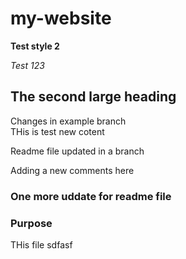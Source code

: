 # my-website

**Test style 2**

*Test 123*

## The second large heading
Changes in example branch\
THis is test new cotent

Readme file updated in a branch

Adding a new comments here

### One more uddate for readme file

### Purpose

THis file sdfasf
